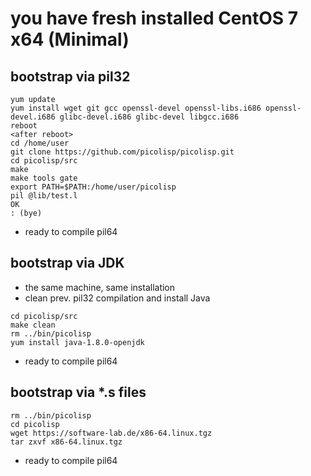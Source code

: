 # you have fresh installed CentOS 7 x64 (Minimal)

## bootstrap via pil32
```
yum update
yum install wget git gcc openssl-devel openssl-libs.i686 openssl-devel.i686 glibc-devel.i686 glibc-devel libgcc.i686
reboot
<after reboot>
cd /home/user
git clone https://github.com/picolisp/picolisp.git
cd picolisp/src
make
make tools gate
export PATH=$PATH:/home/user/picolisp
pil @lib/test.l
OK
: (bye)
```
* ready to compile pil64

## bootstrap via JDK
* the same machine, same installation
* clean prev. pil32 compilation and install Java

```
cd picolisp/src
make clean
rm ../bin/picolisp
yum install java-1.8.0-openjdk
```
* ready to compile pil64

## bootstrap via *.s files
```
rm ../bin/picolisp
cd picolisp
wget https://software-lab.de/x86-64.linux.tgz
tar zxvf x86-64.linux.tgz
```
* ready to compile pil64


